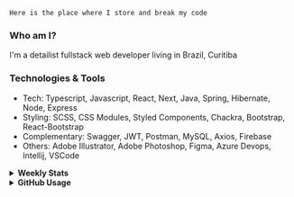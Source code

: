 ```
Here is the place where I store and break my code
```
### Who am I?
I'm a detailist fullstack web developer living in Brazil, Curitiba

### Technologies & Tools
- Tech: Typescript, Javascript, React, Next, Java, Spring, Hibernate, Node, Express
- Styling: SCSS, CSS Modules, Styled Components, Chackra, Bootstrap, React-Bootstrap
- Complementary: Swagger, JWT, Postman, MySQL, Axios, Firebase
- Others: Adobe Illustrator, Adobe Photoshop, Figma, Azure Devops, Intellij, VSCode

<details>
  <summary><b> Weekly Stats</b></summary>
<!--START_SECTION:waka-->

```text
TypeScript       26 hrs 37 mins  ██████████████▓░░░░░░░░░░   58.12 %
CSS              14 hrs 47 mins  ████████░░░░░░░░░░░░░░░░░   32.28 %
JSON             1 hr 48 mins    █░░░░░░░░░░░░░░░░░░░░░░░░   03.94 %
Docker           1 hr 21 mins    ▓░░░░░░░░░░░░░░░░░░░░░░░░   02.98 %
Java             33 mins         ▒░░░░░░░░░░░░░░░░░░░░░░░░   01.21 %
Other            16 mins         ░░░░░░░░░░░░░░░░░░░░░░░░░   00.61 %
```

<!--END_SECTION:waka-->
</details>

<details>
  <summary><b> GitHub Usage</b></summary>
  
[![Top Langs](https://github-readme-stats.vercel.app/api/top-langs/?username=gxlpes&&langs_count=9&layout=compact)](https://github.com/anuraghazra/github-readme-stats)

</details>
